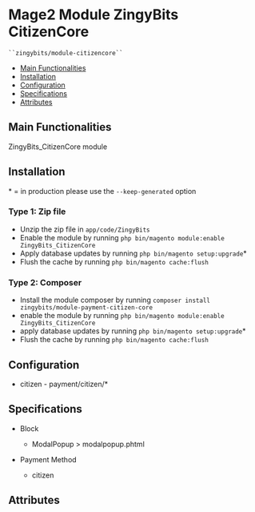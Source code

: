 # Mage2 Module ZingyBits CitizenCore

    ``zingybits/module-citizencore``

 - [Main Functionalities](#markdown-header-main-functionalities)
 - [Installation](#markdown-header-installation)
 - [Configuration](#markdown-header-configuration)
 - [Specifications](#markdown-header-specifications)
 - [Attributes](#markdown-header-attributes)


## Main Functionalities
ZingyBits_CitizenCore module

## Installation
\* = in production please use the `--keep-generated` option

### Type 1: Zip file

 - Unzip the zip file in `app/code/ZingyBits`
 - Enable the module by running `php bin/magento module:enable ZingyBits_CitizenCore`
 - Apply database updates by running `php bin/magento setup:upgrade`\*
 - Flush the cache by running `php bin/magento cache:flush`

### Type 2: Composer

- Install the module composer by running `composer install zingybits/module-payment-citizen-core`
- enable the module by running `php bin/magento module:enable ZingyBits_CitizenCore`
- apply database updates by running `php bin/magento setup:upgrade`\*
- Flush the cache by running `php bin/magento cache:flush`


## Configuration

 - citizen - payment/citizen/*


## Specifications

 - Block
	- ModalPopup > modalpopup.phtml

 - Payment Method
	- citizen


## Attributes



